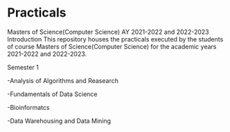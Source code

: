 # Practicals
Masters of Science(Computer Science) AY 2021-2022 and 2022-2023
Introduction
This repository houses the practicals executed by the students of course Masters of Science(Computer Science) for the academic years 2021-2022 and 2022-2023.

Semester 1

-Analysis of Algorithms and Reasearch 

-Fundamentals of Data Science	

-Bioinformatcs	

-Data Warehousing and Data Mining	
